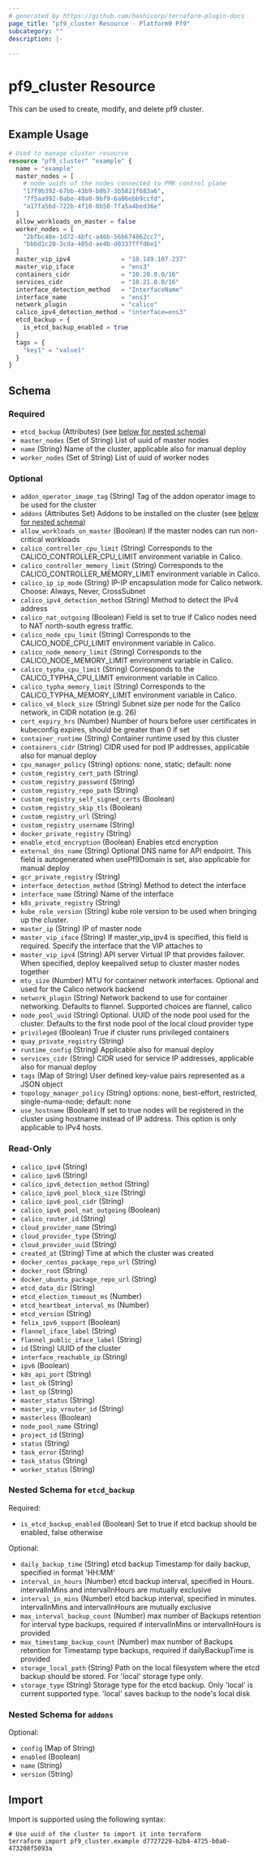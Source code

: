 ```yaml
---
# generated by https://github.com/hashicorp/terraform-plugin-docs
page_title: "pf9_cluster Resource - Platform9 Pf9"
subcategory: ""
description: |-
  
---
```


# pf9_cluster Resource

This can be used to create, modify, and delete pf9 cluster.

## Example Usage

```terraform
# Used to manage cluster resource
resource "pf9_cluster" "example" {
  name = "example"
  master_nodes = [
    # node uuids of the nodes connected to PMK control plane
    "17f9b392-67bb-43b9-b0b7-3b5821f683a6",
    "7f5aa992-0abe-40a0-9bf9-6a06ebb9ccfd",
    "a17fa56d-722b-4f10-8b50-ffa5a4bed36e"
  ]
  allow_workloads_on_master = false
  worker_nodes = [
    "2bfbc40e-1d72-4bfc-a46b-56b674862cc7",
    "bbbd1c20-3cda-405d-ae4b-d0337fffd6e1"
  ]
  master_vip_ipv4              = "10.149.107.237"
  master_vip_iface             = "ens3"
  containers_cidr              = "10.20.0.0/16"
  services_cidr                = "10.21.0.0/16"
  interface_detection_method   = "InterfaceName"
  interface_name               = "ens3"
  network_plugin               = "calico"
  calico_ipv4_detection_method = "interface=ens3"
  etcd_backup = {
    is_etcd_backup_enabled = true
  }
  tags = {
    "key1" = "value1"
  }
}
```

<!-- schema generated by tfplugindocs -->
## Schema

### Required

- `etcd_backup` (Attributes) (see [below for nested schema](#nestedatt--etcd_backup))
- `master_nodes` (Set of String) List of uuid of master nodes
- `name` (String) Name of the cluster, applicable also for manual deploy
- `worker_nodes` (Set of String) List of uuid of worker nodes

### Optional

- `addon_operator_image_tag` (String) Tag of the addon operator image to be used for the cluster
- `addons` (Attributes Set) Addons to be installed on the cluster (see [below for nested schema](#nestedatt--addons))
- `allow_workloads_on_master` (Boolean) If the master nodes can run non-critical workloads
- `calico_controller_cpu_limit` (String) Corresponds to the CALICO_CONTROLLER_CPU_LIMIT environment variable in Calico.
- `calico_controller_memory_limit` (String) Corresponds to the CALICO_CONTROLLER_MEMORY_LIMIT environment variable in Calico.
- `calico_ip_ip_mode` (String) IP-IP encapsulation mode for Calico network. Choose: Always, Never, CrossSubnet
- `calico_ipv4_detection_method` (String) Method to detect the IPv4 address
- `calico_nat_outgoing` (Boolean) Field is set to true if Calico nodes need to NAT north-south egress traffic.
- `calico_node_cpu_limit` (String) Corresponds to the CALICO_NODE_CPU_LIMIT environment variable in Calico.
- `calico_node_memory_limit` (String) Corresponds to the CALICO_NODE_MEMORY_LIMIT environment variable in Calico.
- `calico_typha_cpu_limit` (String) Corresponds to the CALICO_TYPHA_CPU_LIMIT environment variable in Calico.
- `calico_typha_memory_limit` (String) Corresponds to the CALICO_TYPHA_MEMORY_LIMIT environment variable in Calico.
- `calico_v4_block_size` (String) Subnet size per node for the Calico network, in CIDR notation (e.g. 26)
- `cert_expiry_hrs` (Number) Number of hours before user certificates in kubeconfig expires, should be greater than 0 if set
- `container_runtime` (String) Container runtime used by this cluster
- `containers_cidr` (String) CIDR used for pod IP addresses, applicable also for manual deploy
- `cpu_manager_policy` (String) options: none, static; default: none
- `custom_registry_cert_path` (String)
- `custom_registry_password` (String)
- `custom_registry_repo_path` (String)
- `custom_registry_self_signed_certs` (Boolean)
- `custom_registry_skip_tls` (Boolean)
- `custom_registry_url` (String)
- `custom_registry_username` (String)
- `docker_private_registry` (String)
- `enable_etcd_encryption` (Boolean) Enables etcd encryption
- `external_dns_name` (String) Optional DNS name for API endpoint. This field is autogenerated when usePf9Domain is set, also applicable for manual deploy
- `gcr_private_registry` (String)
- `interface_detection_method` (String) Method to detect the interface
- `interface_name` (String) Name of the interface
- `k8s_private_registry` (String)
- `kube_role_version` (String) kube role version to be used when bringing up the cluster.
- `master_ip` (String) IP of master node
- `master_vip_iface` (String) If master_vip_ipv4 is specified, this field is required. Specify the interface that the VIP attaches to
- `master_vip_ipv4` (String) API server Virtual IP that provides failover. When specified, deploy keepalived setup to cluster master nodes together
- `mtu_size` (Number) MTU for container network interfaces. Optional and used for the Calico network backend
- `network_plugin` (String) Network backend to use for container networking. Defaults to flannel. Supported choices are flannel, calico
- `node_pool_uuid` (String) Optional. UUID of the node pool used for the cluster. Defaults to the first node pool of the local cloud provider type
- `privileged` (Boolean) True if cluster runs privileged containers
- `quay_private_registry` (String)
- `runtime_config` (String) Applicable also for manual deploy
- `services_cidr` (String) CIDR used for service IP addresses, applicable also for manual deploy
- `tags` (Map of String) User defined key-value pairs represented as a JSON object
- `topology_manager_policy` (String) options: none, best-effort, restricted, single-numa-node; default: none
- `use_hostname` (Boolean) If set to true nodes will be registered in the cluster using hostname instead of IP address. This option is only applicable to IPv4 hosts.

### Read-Only

- `calico_ipv4` (String)
- `calico_ipv6` (String)
- `calico_ipv6_detection_method` (String)
- `calico_ipv6_pool_block_size` (String)
- `calico_ipv6_pool_cidr` (String)
- `calico_ipv6_pool_nat_outgoing` (Boolean)
- `calico_router_id` (String)
- `cloud_provider_name` (String)
- `cloud_provider_type` (String)
- `cloud_provider_uuid` (String)
- `created_at` (String) Time at which the cluster was created
- `docker_centos_package_repo_url` (String)
- `docker_root` (String)
- `docker_ubuntu_package_repo_url` (String)
- `etcd_data_dir` (String)
- `etcd_election_timeout_ms` (Number)
- `etcd_heartbeat_interval_ms` (Number)
- `etcd_version` (String)
- `felix_ipv6_support` (Boolean)
- `flannel_iface_label` (String)
- `flannel_public_iface_label` (String)
- `id` (String) UUID of the cluster
- `interface_reachable_ip` (String)
- `ipv6` (Boolean)
- `k8s_api_port` (String)
- `last_ok` (String)
- `last_op` (String)
- `master_status` (String)
- `master_vip_vrouter_id` (String)
- `masterless` (Boolean)
- `node_pool_name` (String)
- `project_id` (String)
- `status` (String)
- `task_error` (String)
- `task_status` (String)
- `worker_status` (String)

<a id="nestedatt--etcd_backup"></a>
### Nested Schema for `etcd_backup`

Required:

- `is_etcd_backup_enabled` (Boolean) Set to true if etcd backup should be enabled, false otherwise

Optional:

- `daily_backup_time` (String) etcd backup Timestamp for daily backup, specified in format 'HH:MM'
- `interval_in_hours` (Number) etcd backup interval, specified in Hours. intervalInMins and intervalInHours are mutually exclusive
- `interval_in_mins` (Number) etcd backup interval, specified in minutes. intervalInMins and intervalInHours are mutually exclusive
- `max_interval_backup_count` (Number) max number of Backups retention for interval type backups, required if intervalInMins or intervalInHours is provided
- `max_timestamp_backup_count` (Number) max number of Backups retention for Timestamp type backups, required if dailyBackupTime is provided
- `storage_local_path` (String) Path on the local filesystem where the etcd backup should be stored. For 'local' storage type only.
- `storage_type` (String) Storage type for the etcd backup. Only 'local' is current supported type. 'local' saves backup to the node's local disk


<a id="nestedatt--addons"></a>
### Nested Schema for `addons`

Optional:

- `config` (Map of String)
- `enabled` (Boolean)
- `name` (String)
- `version` (String)

## Import

Import is supported using the following syntax:

```shell
# Use uuid of the cluster to import it into terraform
terraform import pf9_cluster.example d7727229-b2b4-4725-b0a0-473208f5093a
```
